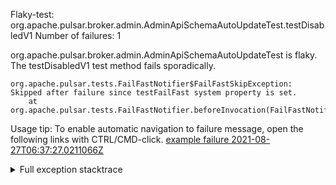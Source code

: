         
Flaky-test: org.apache.pulsar.broker.admin.AdminApiSchemaAutoUpdateTest.testDisabledV1
Number of failures: 1

org.apache.pulsar.broker.admin.AdminApiSchemaAutoUpdateTest is flaky. The testDisabledV1 test method fails sporadically.

```
org.apache.pulsar.tests.FailFastNotifier$FailFastSkipException: Skipped after failure since testFailFast system property is set.
	at org.apache.pulsar.tests.FailFastNotifier.beforeInvocation(FailFastNotifier.java:88)

```

Usage tip: To enable automatic navigation to failure message, open the following links with CTRL/CMD-click.
[example failure 2021-08-27T06:37:27.0211066Z](https://github.com/apache/pulsar/runs/3440411059?check_suite_focus=true#step:9:1001)


<details>
<summary>Full exception stacktrace</summary>
<code><pre>
org.apache.pulsar.tests.FailFastNotifier$FailFastSkipException: Skipped after failure since testFailFast system property is set.
	at org.apache.pulsar.tests.FailFastNotifier.beforeInvocation(FailFastNotifier.java:88)

</pre></code>
</details>

